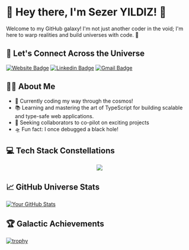 # 🌟 Hey there, I'm Sezer YILDIZ! 🚀

Welcome to my GitHub galaxy! I'm not just another coder in the void; I'm here to warp realities and build universes with code. 🌌

## 🚀 Let's Connect Across the Universe
[![Website Badge](https://img.shields.io/badge/-sezery.com-007ACC?style=for-the-badge&logo=globe&logoColor=white&label=%F0%9F%8C%90&color=007ACC)](https://sezery.com)
[![Linkedin Badge](https://img.shields.io/badge/-Sezer_YILDIZ-blue?style=for-the-badge&logo=Linkedin&logoColor=white&link=https://www.linkedin.com/in/sezery/)](https://www.linkedin.com/in/sezery/)
[![Gmail Badge](https://img.shields.io/badge/-contact@sezery.com-c14438?style=for-the-badge&logo=Gmail&logoColor=white&link=mailto:contact@sezery.com)](mailto:contact@sezery.com)

## 👩‍💻 About Me

- 🌟 Currently coding my way through the cosmos!
- 📚 Learning and mastering the art of TypeScript for building scalable and type-safe web applications.
- 🌠 Seeking collaborators to co-pilot on exciting projects
- 🛸 Fun fact: I once debugged a black hole!

## 💻 Tech Stack Constellations

<p align="center">
  <a>
    <img src="https://skillicons.dev/icons?i=typescript,nodejs,javascript,nestjs,mongodb,express,prisma,postgres,html,css,react,docker,aws,cloudflare,postman" />
  </a>
</p>


## 📈 GitHub Universe Stats

[![Your GitHub Stats](https://github-readme-stats.vercel.app/api?username=sezeryldz&show_icons=true&theme=dracula&hide=prs,issues,contribs)](https://github.com/anuraghazra/github-readme-stats)

## 🏆 Galactic Achievements

[![trophy](https://github-profile-trophy.vercel.app/?username=sezeryldz&theme=nord&column=8)](https://github.com/ryo-ma/github-profile-trophy)
